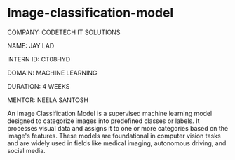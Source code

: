 # Image-classification-model
COMPANY: CODETECH IT SOLUTIONS

NAME: JAY LAD

INTERN ID: CT08HYD

DOMAIN: MACHINE LEARNING

DURATION: 4 WEEKS

MENTOR: NEELA SANTOSH

An Image Classification Model is a supervised machine learning model designed to categorize images into predefined classes or labels. It processes visual data and assigns it to one or more categories based on the image's features. These models are foundational in computer vision tasks and are widely used in fields like medical imaging, autonomous driving, and social media.

